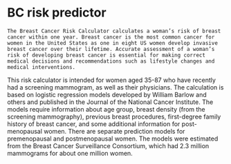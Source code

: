 # BC risk predictor
```
The Breast Cancer Risk Calculator calculates a woman’s risk of breast cancer within one year. Breast cancer is the most common cancer for women in the United States as one in eight US women develop invasive breast cancer over their lifetime. Accurate assessment of a woman’s risk of developing breast cancer is essential for making correct medical decisions and recommendations such as lifestyle changes and medical interventions.
```
This risk calculator is intended for women aged 35-87 who have recently had a screening mammogram, as well as their physicians. The calculation is based on logistic regression models developed by William Barlow and others and published in the Journal of the National Cancer Institute. The models require information about age group, breast density (from the screening mammography), previous breast procedures, first-degree family history of breast cancer, and some additional information for post-menopausal women. There are separate prediction models for premenopausal and postmenopausal women. The models were estimated from the Breast Cancer Surveillance Consortium, which had 2.3 million mammograms for about one million women.


